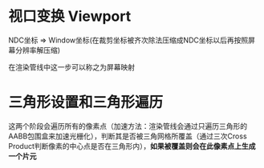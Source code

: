 # 视口变换 Viewport

NDC坐标 => Window坐标(在裁剪坐标被齐次除法压缩成NDC坐标以后再按照屏幕分辨率解压缩)

在渲染管线中这一步可以称之为屏幕映射

# 三角形设置和三角形遍历

这两个阶段会遍历所有的像素点（加速方法：渲染管线会通过只遍历三角形的AABB包围盒来加速光栅化），判断其是否被三角网格所覆盖（通过三次Cross Product判断像素的中心点是否在三角形内），**如果被覆盖则会在此像素点上生成一个片元**

